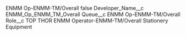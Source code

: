 <?xml version="1.0" encoding="UTF-8"?>
<CustomMetadata xmlns="http://soap.sforce.com/2006/04/metadata" xmlns:xsi="http://www.w3.org/2001/XMLSchema-instance" xmlns:xsd="http://www.w3.org/2001/XMLSchema">
    <label>ENMM Op-ENMM-TM/Overall</label>
    <protected>false</protected>
    <values>
        <field>Developer_Name__c</field>
        <value xsi:type="xsd:string">ENMM_Op_ENMM_TM_Overall</value>
    </values>
    <values>
        <field>Queue__c</field>
        <value xsi:type="xsd:string">ENMM Op-ENMM-TM/Overall</value>
    </values>
    <values>
        <field>Role__c</field>
        <value xsi:type="xsd:string">TOP THOR ENMM Operator-ENMM-TM/Overall Stationery Equipment</value>
    </values>
</CustomMetadata>
